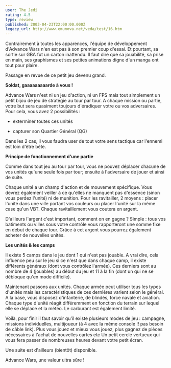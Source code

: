 ```yaml
---
user: The Jedi
rating: 4.5
type: review
published: 2003-04-23T22:00:00.000Z
legacy_url: http://www.emunova.net/veda/test/16.htm
---
```

Contrairement à toutes les apparences, l'équipe de développement d'Advance Wars n'en est pas à son premier coup d'essai. Et pourtant, sa sortie sur GBA fut un carton inattendu. Il faut dire que sa jouabilité, sa prise en main, ses graphismes et ses petites animations digne d'un manga ont tout pour plaire.  

Passage en revue de ce petit jeu devenu grand.  

  

**Soldat, gaaaaaaaaarde à vous !**  

Advance Wars n'est ni un jeu d'action, ni un FPS mais tout simplement un petit bijou de jeu de stratégie au tour par tour. A chaque mission ou partie, votre but sera quasiment toujours d'éradiquer votre ou vos adversaires. Pour cela, vous avez 2 possibilités :  

- exterminer toutes ces unités  

- capturer son Quartier Général (QG)  

Dans les 2 cas, il vous faudra user de tout votre sens tactique car l'ennemi est loin d'être bête.  

  

**Principe de fonctionnement d'une partie**  

Comme dans tout jeu au tour par tour, vous ne pouvez déplacer chacune de vos unités qu'une seule fois par tour; ensuite à l'adversaire de jouer et ainsi de suite.  

Chaque unité a un champ d'action et de mouvement spécifique. Vous devrez également veiller à ce qu'elles ne manquent pas d'essence (sinon vous perdez l'unité) ni de munition. Pour les ravitailler, 2 moyens : placer l'unité dans une ville portant vos couleurs ou placer l'unité sur la même case qu'un VBT. Chaque ravitaillement vous coutera en argent.  

D'ailleurs l'argent c'est important, comment on en gagne ? Simple : tous vos batiments ou villes sous votre contrôle vous rapporteront une somme fixe en début de chaque tour. Grâce à cet argent vous pourrez également acheter de nouvelles unités.  

  

**Les unités & les camps**  

Il existe 5 camps dans le jeu dont 1 qui n'est pas jouable. A vrai dire, cela influence peu sur le jeu si ce n'est que dans chaque camp, il existe différents généraux (dont vous contrôlez l'armée). Ces derniers sont au nombre de 4 (jouables) au début du jeu et 11 à la fin (dont un qui ne se débloque qu'en mode difficile).  

Maintenant passons aux unités. Chaque armée peut utiliser tous les types d'unités mais les caractéristiques de ces dernières varient selon le général. A la base, vous disposez d'infanterie, de blindés, force navale et aviation. Chaque type d'unité réagit différemment en fonction du terrain sur lequel elle se déplace et la météo. Le carburant est également limité.  

  

Voilà, pour finir il faut savoir qu'il existe plusieurs modes de jeu : campagne, missions individuelles, multijoueur (à 4 avec la même console !! pas besoin de câble link). Plus vous jouez et mieux vous jouez, plus gagnez de pièces nécessaires à l'achat de nouvelles cartes etc Un petit cercle vertueux qui vous fera passer de nombreuses heures devant votre petit écran.  

  

Une suite est d'ailleurs (bientôt) disponible.  

Advance Wars, une valeur ultra sûre !